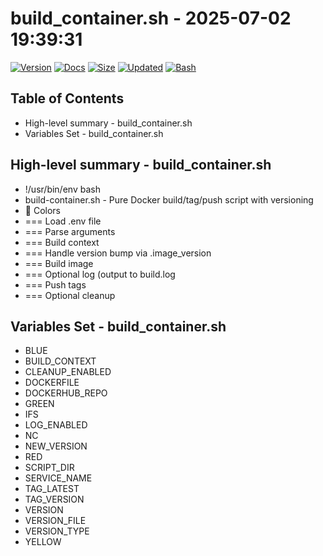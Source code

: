 # build_container.sh - 2025-07-02 19:39:31

[![Version](https://img.shields.io/badge/version-0.0.0-purple.svg)](./build_container.sh)
[![Docs](https://img.shields.io/badge/docs-generated-orange.svg)](./docs/build_container.md)
[![Size](https://img.shields.io/badge/size-2.9K-yellow)](./build_container.sh)
[![Updated](https://img.shields.io/badge/updated-2025--07--01-blue)](./build_container.sh)
[![Bash](https://img.shields.io/badge/bash-5--2--37-red)](https://www.gnu.org/software/bash/)

## Table of Contents
- High-level summary - build_container.sh
- Variables Set - build_container.sh

## High-level summary - build_container.sh
- !/usr/bin/env bash
- build-container.sh - Pure Docker build/tag/push script with versioning
- 🎨 Colors
- === Load .env file
- === Parse arguments
- === Build context
- === Handle version bump via .image_version
- === Build image
- === Optional log (output to build.log
- === Push tags
- === Optional cleanup

## Variables Set - build_container.sh
- BLUE
- BUILD_CONTEXT
- CLEANUP_ENABLED
- DOCKERFILE
- DOCKERHUB_REPO
- GREEN
- IFS
- LOG_ENABLED
- NC
- NEW_VERSION
- RED
- SCRIPT_DIR
- SERVICE_NAME
- TAG_LATEST
- TAG_VERSION
- VERSION
- VERSION_FILE
- VERSION_TYPE
- YELLOW
